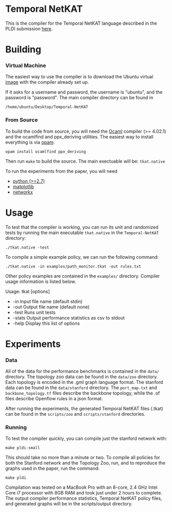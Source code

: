 # Temporal NetKAT

This is the compiler for the Temporal NetKAT language described in the PLDI submission [here](http://www.cs.princeton.edu/~rbeckett/Temporal-NetKAT.pdf).

# Building

### Virtual Machine
The easiest way to use the compiler is to download the Ubuntu virtual [image](http://www.cs.princeton.edu/~rbeckett/Temporal-NetKAT.ova) with the compiler already set up. 

If it asks for a username and password, the username is "ubuntu", and the password is "password". The main compiler directory can be found in

`/home/ubuntu/Desktop/Temporal-NetKAT`

### From Source
To build the code from source, you will need the [Ocaml](https://ocaml.org/) compiler (>= 4.02.1) and the ocamlfind and ppx_deriving utilities. The easiest way to install everything is via [opam](https://opam.ocaml.org/):

```
opam install ocamlfind ppx_deriving
```

Then run `make` to build the source. The main exectuable will be: `tkat.native`

To run the experiments from the paper, you will need 
* [python (>=2.7)](https://www.python.org/)
* [matplotlib](http://matplotlib.org/) 
* [networkx](https://networkx.github.io/)


# Usage
To test that the compiler is working, you can run its unit and randomized tests by running the main executable `tkat.native` in the `Temporal-NetKAT` directory:

`./tkat.native -test`

To compile a simple example policy, we can run the following command:

`./tkat.native -in examples/path_monitor.tkat -out rules.txt`

Other policy examples are contained in the `examples/` directory. Compiler usage information is listed below.

Usage: tkat [options]
  * \-in   Input file name (default stdin)
  * \-out   Output file name (default none)
  * \-test   Runs unit tests
  * \-stats   Output performance statistics as csv to stdout
  * \-help  Display this list of options

# Experiments

### Data

All of the data for the performance benchmarks is contained in the `data/` directory. The topology zoo data can be found in the `data/zoo` directory. Each topology is encoded in the .gml graph language format. The stanford data can be found in the `data/stanford` directory. The `port_map.txt` and `backbone_topology.tf` files describe the backbone topology, while the .of files describe Openflow rules in a json format.

After running the experiments, the generated Temporal NetKAT files (.tkat) can be found in the `scripts/zoo` and `scripts/stanford` directories.

### Running

To test the compiler quickly, you can compile just the stanford network with:

`make pldi-small`

This should take no more than a minute or two. To compile all policies for both the Stanford network and the Topology Zoo, run, and to reproduce the graphs used in the paper, run the command:

`make pldi`

Compilation was tested on a MacBook Pro with an 8-core, 2.4 GHz Intel Core i7 processor with 8GB RAM and took just under 2 hours to complete. The output compiler performance statistics, Temporal NetKAT policy files, and generated graphs will be in the scripts/output directory.